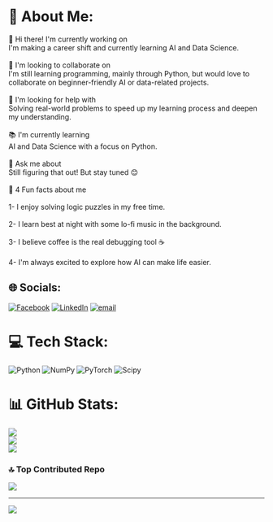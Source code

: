 # 💫 About Me:
👋 Hi there! I'm currently working on<br>I'm making a career shift and currently learning AI and Data Science.<br><br>🤝 I'm looking to collaborate on<br>I'm still learning programming, mainly through Python, but would love to collaborate on beginner-friendly AI or data-related projects.<br><br>🌱 I'm looking for help with<br>Solving real-world problems to speed up my learning process and deepen my understanding.<br><br>📚 I'm currently learning<br>AI and Data Science with a focus on Python.<br><br>💬 Ask me about<br>Still figuring that out! But stay tuned 😊<br><br>🎉 4 Fun facts about me<br><br>1- I enjoy solving logic puzzles in my free time.<br><br>2- I learn best at night with some lo-fi music in the background.<br><br>3- I believe coffee is the real debugging tool ☕<br><br>4- I'm always excited to explore how AI can make life easier.


## 🌐 Socials:
[![Facebook](https://img.shields.io/badge/Facebook-%231877F2.svg?logo=Facebook&logoColor=white)](https://facebook.com/https://www.facebook.com/share/19UGkGL53h/) [![LinkedIn](https://img.shields.io/badge/LinkedIn-%230077B5.svg?logo=linkedin&logoColor=white)](https://linkedin.com/in/www.linkedin.com/in/mohamed-gamal-357b10356) [![email](https://img.shields.io/badge/Email-D14836?logo=gmail&logoColor=white)](mailto:mgamal.ahmed@outlook.com) 

# 💻 Tech Stack:
![Python](https://img.shields.io/badge/python-3670A0?style=for-the-badge&logo=python&logoColor=ffdd54) ![NumPy](https://img.shields.io/badge/numpy-%23013243.svg?style=for-the-badge&logo=numpy&logoColor=white) ![PyTorch](https://img.shields.io/badge/PyTorch-%23EE4C2C.svg?style=for-the-badge&logo=PyTorch&logoColor=white) ![Scipy](https://img.shields.io/badge/SciPy-%230C55A5.svg?style=for-the-badge&logo=scipy&logoColor=%white)
# 📊 GitHub Stats:
![](https://github-readme-stats.vercel.app/api?username=MohamedGamal-Ahmed&theme=default_repocard&hide_border=false&include_all_commits=true&count_private=false)<br/>
![](https://nirzak-streak-stats.vercel.app/?user=MohamedGamal-Ahmed&theme=default_repocard&hide_border=false)<br/>
![](https://github-readme-stats.vercel.app/api/top-langs/?username=MohamedGamal-Ahmed&theme=default_repocard&hide_border=false&include_all_commits=true&count_private=false&layout=compact)

### 🔝 Top Contributed Repo
![](https://github-contributor-stats.vercel.app/api?username=MohamedGamal-Ahmed&limit=5&theme=dark&combine_all_yearly_contributions=true)

---
[![](https://visitcount.itsvg.in/api?id=MohamedGamal-Ahmed&icon=1&color=0)](https://visitcount.itsvg.in)

<!-- Proudly created with GPRM ( https://gprm.itsvg.in ) -->
